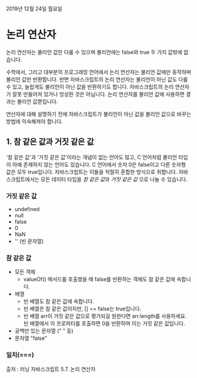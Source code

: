 2019년 12월 24일 월요일

# 논리 연산자

논리 연산자는 불리언 값만 다룰 수 있으며 불리언에는 false와 true 두 가지 값밖에 없습니다.

수학에서, 그리고 대부분의 프로그래밍 언어에서 논리 연산자는 불리언 값에만 동작하며 불리언 값만 반환합니다. 반면 자바스크립트의 논리 연산자는 불리언이 아닌 값도 다룰 수 있고, 놀랍게도 불리언이 아닌 값을 반환하기도 합니다. 자바스크립트의 논리 연산자가 잘못 만들어져 있거나 엉성한 것은 아닙니다. 논리 연산자를 불리언 값에 사용하면 결과는 불리언 값뿐입니다.

연산자에 대해 설명하기 전에 자바스크립트가 불리언이 아닌 값을 불리언 값으로 바꾸는 방법에 익숙해져야 합니다.



## 1. 참 같은 값과 거짓 같은 값

'참 같은 값'과 '거짓 같은 값'이라는 개념이 없는 언어도 많고, C 언어처럼 불리언 타입이 아예 존재하지 않는 언어도 있습니다. C 언어에서 숫자 0은 false이고 다른 숫자형 값은 모두 true입니다. 자바스크립트는 이들을 적절히 혼합한 방식으로 취합니다. 자바스크립트에서는 모든 데이터 타입을 *참 같은 값*과 *거짓 같은 값* 으로 나눌 수 있습니다.

### 거짓 같은 값

* undefined
* null
* false
* 0
* NaN
* '' (빈 문자열)



### 참 같은 값

* 모든 객체
  * valueOf() 메서드를 호출했을 때 false를 반환하는 객체도 참 같은 값에 속합니다.
* 배열
  * 빈 배열도 참 같은 값에 속합니다.
  * 빈 배열은 참 같은 값이지만, [] == false는 true입니다.
  * 빈 배열 arr이 거짓 같은 값으로 평가되길 원한다면 arr.length를 사용하세요. 빈 배열에서 이 프로퍼티를 호출하면 0을 반환하며 이는 거짓 같은 값입니다.
* 공백만 있는 문자열 ("  " 등)
* 문자열 "false"

### 일치(===)

출처 : 러닝 자바스크립트 5.7. 논리 연산자
